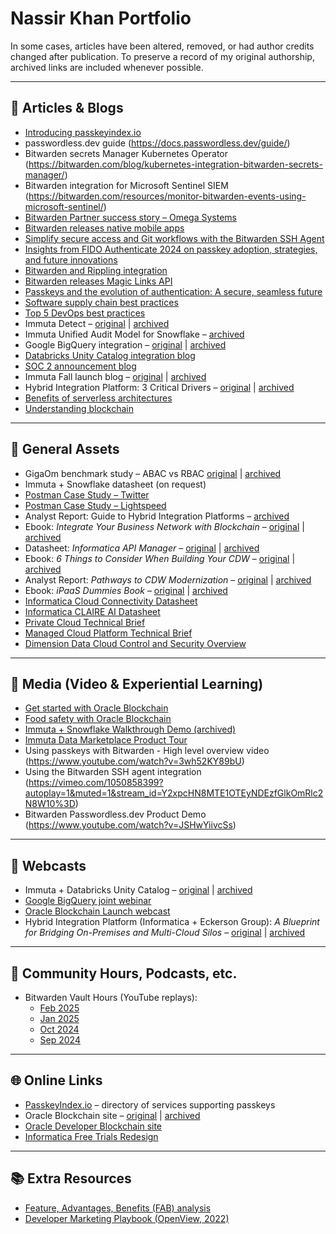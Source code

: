 # Nassir Khan Portfolio

In some cases, articles have been altered, removed, or had author credits changed after publication. To preserve a record of my original authorship, archived links are included whenever possible.  

---

## 📝 Articles & Blogs

- [Introducing passkeyindex.io](https://bitwarden.com/blog/discover-passkeyindex-io-your-community-hub-for-passkeys/)
- passwordless.dev guide (https://docs.passwordless.dev/guide/)
- Bitwarden secrets Manager Kubernetes Operator (https://bitwarden.com/blog/kubernetes-integration-bitwarden-secrets-manager/)
- Bitwarden integration for Microsoft Sentinel SIEM (https://bitwarden.com/resources/monitor-bitwarden-events-using-microsoft-sentinel/)
- [Bitwarden Partner success story – Omega Systems](https://bitwarden.com/resources/omega-systems-enhances-enterprise-security-and-user-experience/)
- [Bitwarden releases native mobile apps](https://bitwarden.com/blog/native-mobile-apps/)
- [Simplify secure access and Git workflows with the Bitwarden SSH Agent](https://bitwarden.com/blog/ssh-agent/)
- [Insights from FIDO Authenticate 2024 on passkey adoption, strategies, and future innovations](https://bitwarden.com/blog/insights-from-fido-authenticate-2024-on-passkey-adoption-strategies-and/)
- [Bitwarden and Rippling integration](https://bitwarden.com/blog/simplifying-workforce-management-with-bitwarden-and-rippling-integration/)
- [Bitwarden releases Magic Links API](https://bitwarden.com/blog/bitwarden-magic-links-api/?utm_content=288093788&utm_medium=social&utm_source=linkedin&hss_channel=lcp-24776937)
- [Passkeys and the evolution of authentication: A secure, seamless future](https://bitwarden.com/blog/passkeys-and-the-evolution-of-authentication-a-secure-seamless-future/)
- [Software supply chain best practices](https://bitwarden.com/blog/software-supply-chain-security-best-practices/)
- [Top 5 DevOps best practices](https://bitwarden.com/blog/top-5-devops-security-practices/)
- Immuta Detect – [original](https://www.immuta.com/blog/immuta-detect-announcement/) | [archived](https://web.archive.org/web/20230326085809/https://www.immuta.com/blog/immuta-detect-announcement/)
- Immuta Unified Audit Model for Snowflake – [archived](https://web.archive.org/web/20230326091559/https://www.immuta.com/blog/scaling-data-access-auditing-with-immutas-unified-audit-model/)
- Google BigQuery integration – [original](https://www.immuta.com/blog/google-bigquery-access-control-immutas-latest-release/) | [archived](https://web.archive.org/web/20230331114711/https://www.immuta.com/blog/google-bigquery-access-control-immutas-latest-release/)
- [Databricks Unity Catalog integration blog](https://www.immuta.com/blog/databricks-unity-catalog-row-and-column-level-controls/)
- [SOC 2 announcement blog](https://www.immuta.com/blog/announcing-soc-2-type-2-certification-at-immuta/)
- Immuta Fall launch blog – [original](https://www.immuta.com/blog/immuta-introduces-new-capabilities-and-integrations-to-enhance-security-for-cloud-data/) | [archived](https://web.archive.org/web/20230326083625/https://www.immuta.com/blog/immuta-introduces-new-capabilities-and-integrations-to-enhance-security-for-cloud-data/)
- Hybrid Integration Platform: 3 Critical Drivers – [original](https://blogs.informatica.com/2020/01/08/hybrid-integration-platform-strategy/) | [archived](https://web.archive.org/web/20220924232009/https://www.informatica.com/blogs/hybrid-integration-platform-strategy.html)
- [Benefits of serverless architectures](https://www.linkedin.com/pulse/benefits-serverless-architectures-modern-developer-nassir-khan/)
- [Understanding blockchain](https://www.linkedin.com/pulse/understanding-blockchain-technology-nassir-khan/)

---

## 📄 General Assets

- GigaOm benchmark study – ABAC vs RBAC [original](https://www.immuta.com/resources/gigaom-advantage-of-abac-over-rbac/) | [archived](https://www.immuta.com/resources/gigaom-abac-vs-rbac/)
- Immuta + Snowflake datasheet (on request)
- [Postman Case Study – Twitter](https://www.postman.com/case-studies/twitter/)
- [Postman Case Study – Lightspeed](https://www.postman.com/case-studies/lightspeed-commerce/)
- Analyst Report: Guide to Hybrid Integration Platforms – [archived](https://web.archive.org/web/20230918230129/https://www.oracle.com/a/ocom/docs/blockchain-cloud-service-ebook.pdf)
- Ebook: *Integrate Your Business Network with Blockchain* – [original](https://www.oracle.com/a/ocom/docs/blockchain-cloud-service-ebook.pdf) | [archived](https://web.archive.org/web/20230918230129/https://www.oracle.com/a/ocom/docs/blockchain-cloud-service-ebook.pdf)
- Datasheet: *Informatica API Manager* – [original](https://www.informatica.com/content/dam/informatica-com/en/collateral/data-sheet/informatica-cloud-api-manager_data-sheet_3465en.pdf) | [archived](https://web.archive.org/web/20200926224942/https://www.informatica.com/content/dam/informatica-com/en/collateral/data-sheet/informatica-cloud-api-manager_data-sheet_3465en.pdf)
- Ebook: *6 Things to Consider When Building Your CDW* – [original](https://www.informatica.com/resources.asset.bc31a1fd65691b14e98fe71fba1e4ce9.pdf) | [archived](https://web.archive.org/web/20240618193142/https://www.informatica.com/resources.asset.bc31a1fd65691b14e98fe71fba1e4ce9.pdf)
- Analyst Report: *Pathways to CDW Modernization* – [original](https://www.informatica.com/resources.asset.d98b939aba858245cfdc334e9318312f.pdf) | [archived](https://web.archive.org/web/20230201071316/https://www.informatica.com/about-us/webinars/reg/pathways-to-cloud-data-warehouse-modernization_361536.html)
- Ebook: *iPaaS Dummies Book* – [original](https://www.informatica.com/resources.asset.f88fea4d2bc9956585826bdc50c92296.pdf) | [archived](https://web.archive.org/web/20240518090319/https://www.informatica.com/resources.asset.f88fea4d2bc9956585826bdc50c92296.pdf)
- [Informatica Cloud Connectivity Datasheet](https://www.informatica.com/content/dam/informatica-com/en/collateral/data-sheet/informatica-cloud-connectivity_data-sheet_3824en.pdf)
- [Informatica CLAIRE AI Datasheet](https://www.informatica.com/content/dam/informatica-com/en/collateral/data-sheet/informatica-clarie-gpt-powerful-ai-driven-data-management_data-sheet_4605en.pdf)
- [Private Cloud Technical Brief](https://docs.media.bitpipe.com/io_12x/io_126625/item_1212553/Private%20Cloud%20Technical%20Brief.pdf)
- [Managed Cloud Platform Technical Brief](https://media.bitpipe.com/io_11x/io_118777/item_1018672/Technical%20Brief%20Managed%20Cloud%20Platform%20%28MCP%29.pdf)
- [Dimension Data Cloud Control and Security Overview](https://www.slideshare.net/slideshow/dimension-data-cloudsecurityoverview/27402915#4)

---

## 🎥 Media (Video & Experiential Learning)

- [Get started with Oracle Blockchain](https://www.youtube.com/watch?v=wDrYM9ecYz4)
- [Food safety with Oracle Blockchain](https://www.youtube.com/watch?v=sZ7Rqmy3c3w)
- [Immuta + Snowflake Walkthrough Demo (archived)](https://web.archive.org/web/20220506115158/https://www.immuta.com/campaigns/walkthrough-demo-dbx/)
- [Immuta Data Marketplace Product Tour](https://www.immuta.com/data-marketplace-product-tour/)
- Using passkeys with Bitwarden - High level overview video (https://www.youtube.com/watch?v=3wh52KY89bU)
- Using the Bitwarden SSH agent integration (https://vimeo.com/1050858399?autoplay=1&muted=1&stream_id=Y2xpcHN8MTE1OTEyNDEzfGlkOmRlc2N8W10%3D)
- Bitwarden Passwordless.dev Product Demo (https://www.youtube.com/watch?v=JSHwYiivcSs)

---

## 🎤 Webcasts

- Immuta + Databricks Unity Catalog – [original](https://www.immuta.com/events/immuta-unity-catalog-in-action/) | [archived](https://web.archive.org/web/20250326174711/https://www.immuta.com/events/immuta-unity-catalog-in-action/)
- [Google BigQuery joint webinar](https://www.immuta.com/events/immuta-big-query-in-action/)
- [Oracle Blockchain Launch webcast](https://go.oracle.com/LP=71386/?&nm=1)
- Hybrid Integration Platform (Informatica + Eckerson Group): *A Blueprint for Bridging On-Premises and Multi-Cloud Silos* – [original](https://blogs.informatica.com/2020/01/08/hybrid-integration-platform-strategy/) | [archived](https://web.archive.org/web/20220924232009/https://www.informatica.com/blogs/hybrid-integration-platform-strategy.html)

---

## 📡 Community Hours, Podcasts, etc.

- Bitwarden Vault Hours (YouTube replays):  
  - [Feb 2025](https://www.youtube.com/watch?v=5y4FfqvfmM4)  
  - [Jan 2025](https://www.youtube.com/watch?v=98SYR5iDvKw)  
  - [Oct 2024](https://www.youtube.com/watch?v=ZtKi5__K7NE)  
  - [Sep 2024](https://www.youtube.com/watch?v=y1nxmZqnSuw)

---

## 🌐 Online Links

- [PasskeyIndex.io](http://passkeyindex.io) – directory of services supporting passkeys
- Oracle Blockchain site – [original](http://www.oracle.com/blockchain) | [archived](https://web.archive.org/web/20191007060736/https://www.oracle.com/blockchain/#blockchain-platform-tab)
- [Oracle Developer Blockchain site](https://developer.oracle.com/blockchain)
- [Informatica Free Trials Redesign](https://www.informatica.com/trials.html)

---

## 📚 Extra Resources

- [Feature, Advantages, Benefits (FAB) analysis](https://airfocus.com/glossary/what-is-a-features-advantages-and-benefits-analysis/)
- [Developer Marketing Playbook (OpenView, 2022)](https://366266.fs1.hubspotusercontent-na1.net/hubfs/366266/2021%20Developer%20Marketing%20Playbook/2022_Developer%20GTM%20Playbook_OpenView-1.pdf?hsCtaTracking=8e77d24b-27ed-4b05-be52-12f114effaba%7C6b2c86c5-726d-4120-a57a-ba5cadec02a2)

